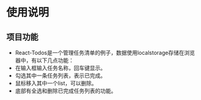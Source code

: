 # 使用说明

## 项目功能
- React-Todos是一个管理任务清单的例子，数据使用localstorage存储在浏览器中，有以下几点功能：
- 在输入框输入任务名称，回车键显示。
- 勾选其中一条任务列表，表示已完成。
- 鼠标移入其中一个list，可以删除。
- 底部有全选和删除已完成任务列表的功能。
